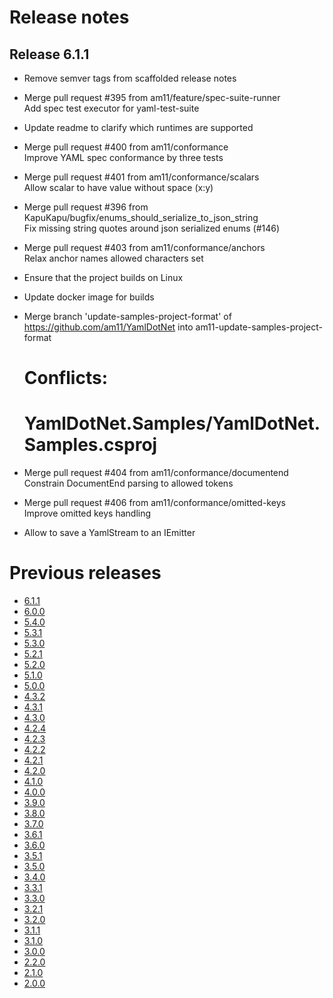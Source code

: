 # Release notes
## Release 6.1.1

- Remove semver tags from scaffolded release notes

- Merge pull request #395 from am11/feature/spec-suite-runner  
  Add spec test executor for yaml-test-suite

- Update readme to clarify which runtimes are supported

- Merge pull request #400 from am11/conformance  
  Improve YAML spec conformance by three tests

- Merge pull request #401 from am11/conformance/scalars  
  Allow scalar to have value without space (x:y)

- Merge pull request #396 from KapuKapu/bugfix/enums_should_serialize_to_json_string  
  Fix missing string quotes around json serialized enums (#146)

- Merge pull request #403 from am11/conformance/anchors  
  Relax anchor names allowed characters set

- Ensure that the project builds on Linux

- Update docker image for builds

- Merge branch 'update-samples-project-format' of https://github.com/am11/YamlDotNet into am11-update-samples-project-format  
  # Conflicts:  
  #	YamlDotNet.Samples/YamlDotNet.Samples.csproj

- Merge pull request #404 from am11/conformance/documentend  
  Constrain DocumentEnd parsing to allowed tokens

- Merge pull request #406 from am11/conformance/omitted-keys  
  Improve omitted keys handling

- Allow to save a YamlStream to an IEmitter
# Previous releases
- [6.1.1](releases/6.1.1.md)
- [6.0.0](releases/6.0.0.md)
- [5.4.0](releases/5.4.0.md)
- [5.3.1](releases/5.3.1.md)
- [5.3.0](releases/5.3.0.md)
- [5.2.1](releases/5.2.1.md)
- [5.2.0](releases/5.2.0.md)
- [5.1.0](releases/5.1.0.md)
- [5.0.0](releases/5.0.0.md)
- [4.3.2](releases/4.3.2.md)
- [4.3.1](releases/4.3.1.md)
- [4.3.0](releases/4.3.0.md)
- [4.2.4](releases/4.2.4.md)
- [4.2.3](releases/4.2.3.md)
- [4.2.2](releases/4.2.2.md)
- [4.2.1](releases/4.2.1.md)
- [4.2.0](releases/4.2.0.md)
- [4.1.0](releases/4.1.0.md)
- [4.0.0](releases/4.0.0.md)
- [3.9.0](releases/3.9.0.md)
- [3.8.0](releases/3.8.0.md)
- [3.7.0](releases/3.7.0.md)
- [3.6.1](releases/3.6.1.md)
- [3.6.0](releases/3.6.0.md)
- [3.5.1](releases/3.5.1.md)
- [3.5.0](releases/3.5.0.md)
- [3.4.0](releases/3.4.0.md)
- [3.3.1](releases/3.3.1.md)
- [3.3.0](releases/3.3.0.md)
- [3.2.1](releases/3.2.1.md)
- [3.2.0](releases/3.2.0.md)
- [3.1.1](releases/3.1.1.md)
- [3.1.0](releases/3.1.0.md)
- [3.0.0](releases/3.0.0.md)
- [2.2.0](releases/2.2.0.md)
- [2.1.0](releases/2.1.0.md)
- [2.0.0](releases/2.0.0.md)